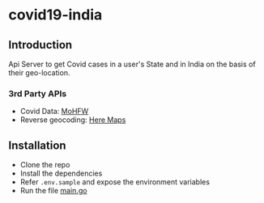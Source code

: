 # covid19-india

## Introduction
Api Server to get Covid cases in a user's State and in India on the basis of their geo-location.


### 3rd Party APIs

- Covid Data: [MoHFW](https://www.mohfw.gov.in/data/datanew.json)
- Reverse geocoding: [Here Maps](https://developer.here.com/documentation/geocoder/dev_guide/topics/resource-reverse-geocode.html)


## Installation
- Clone the repo
- Install the dependencies
- Refer `.env.sample` and expose the environment variables
- Run the file [main.go](https://github.com/Arpit007/covid19-india/blob/master/cmd/covid19-india/main.go)
